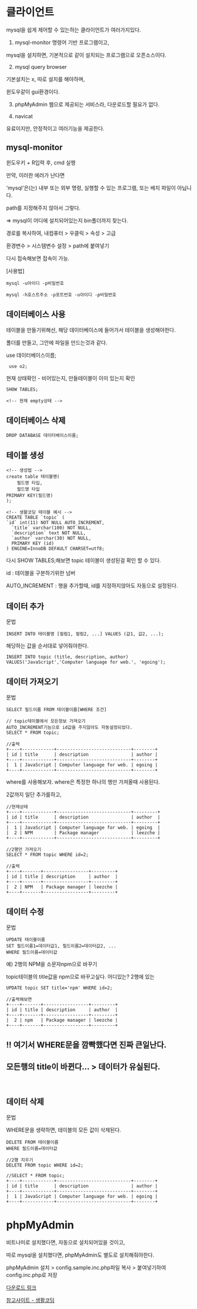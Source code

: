 # 클라이언트

mysql을 쉽게 제어할 수 있는하는 클라이언트가 여러가지있다.

1. mysql-monitor
명령어 기반 프로그램이고,

mysql을 설치하면, 기본적으로 같이 설치되는 프로그램으로 오픈소스이다.

2. mysql query browser

기본설치는 x, 따로 설치를 해야하며,

윈도우같이 gui환경이다. 

3. phpMyAdmin
웹으로 제공되는 서비스라, 다운로드할 필요가 없다.

4. navicat

유료이지만, 안정적이고 여러기능을 제공한다.

## mysql-monitor

윈도우키 + R입력 후, cmd 실행

만약, 이러한 에러가 난다면

'mysql'은(는) 내부 또는 외부 명령, 실행할 수 있는 프로그램, 또는
배치 파일이 아닙니다.

path를 지정해주지 않아서 그렇다.


=> mysql이 어디에 설치되어있는지 bin폴더까지 찾는다.

경로를 복사하여, 내컴퓨터 > 우클릭 > 속성 > 고급

환경변수 > 시스템변수 설정 > path에 붙여넣기

다시 접속해보면 접속이 가능.

[사용법]
```
mysql -u아이디 -p비밀번호

mysql -h호스트주소 -p포트번호 -u아이디 -p비밀번호
```


## 데이터베이스 사용
테이블을 만들기위해선, 해당 데이터베이스에 들어가서 테이블을 생성해야한다.

폴더를 만들고, 그안에 파일을 만드는것과 같다.

use 데이터베이스이름;
```node
 use o2;
```
현재 상태확인 - 비어있는지, 만들테이블이 이미 있는지 확인
```node
SHOW TABLES;

<!-- 현재 empty상태 -->
```

## 데이터베이스 삭제

```
DROP DATABASE 데이터베이스이름;
```

## 테이블 생성
```
<!-- 생성법 -->
create table 테이블명(
    필드명 타입,
    필드명 타입
PRIMARY KEY(필드명)
);

<!-- 생활코딩 테이블 예시 -->
CREATE TABLE `topic` (
`id` int(11) NOT NULL AUTO_INCREMENT,
  `title` varchar(100) NOT NULL,
  `description` text NOT NULL,
  `author` varchar(30) NOT NULL,
  PRIMARY KEY (id)
) ENGINE=InnoDB DEFAULT CHARSET=utf8;
```
다시 SHOW TABLES;해보면 topic 테이블이 생성된걸 확인 할 수 있다.

id  : 테이블을 구분하기위한 넘버

AUTO_INCREMENT : 행을 추가할때, id를 지정하지않아도 자동으로 설정된다.

## 데이터 추가
문법
```
INSERT INTO 테이블명 [컬럼1, 컬럼2, ...] VALUES (값1, 값2, ...);
```

해당하는 값을 순서대로 넣어줘야한다.
```node
INSERT INTO topic (title, description, author) VALUES('JavaScript','Computer language for web.', 'egoing');
```

## 데이터 가져오기

문법

```
SELECT 필드이름 FROM 테이블이름[WHERE 조건]
```
```
// topic테이블에서 모든정보 가져오기 
AUTO_INCREMENT기능으로 id값을 주지않아도 자동설정되었다.
SELECT * FROM topic;

//출력
+----+------------+----------------------------+--------+
| id | title      | description                | author |
+----+------------+----------------------------+--------+
|  1 | JavaScript | Computer language for web. | egoing |
+----+------------+----------------------------+--------+
```

where를 사용해보자. where은 특정한 하나의 행만 가져올때 사용된다.

2값까지 일단 추가를하고,

```
//현재상태
+----+------------+----------------------------+---------+
| id | title      | description                | author  |
+----+------------+----------------------------+---------+
|  1 | JavaScript | Computer language for web. | egoing  |
|  2 | NPM        | Package manager            | leezche |
+----+------------+----------------------------+---------+

//2행만 가져오기
SELECT * FROM topic WHERE id=2;

//출력
+----+-------+-----------------+---------+
| id | title | description     | author  |
+----+-------+-----------------+---------+
|  2 | NPM   | Package manager | leezche |
+----+-------+-----------------+---------+
```

## 데이터 수정
문법
```
UPDATE 테이블이름
SET 필드이름1=데이터값1, 필드이름2=데이터값2, ...
WHERE 필드이름=데이터값
```

예) 2행의 NPM을 소문자npm으로 바꾸기

topic테이블의 title값을 npm으로 바꾸고싶다. 어디있는? 2행에 있는
```
UPDATE topic SET title='npm' WHERE id=2; 

//출력해보면
+----+-------+-----------------+---------+
| id | title | description     | author  |
+----+-------+-----------------+---------+
|  2 | npm   | Package manager | leezche |
+----+-------+-----------------+---------+
```

## !! 여기서 WHERE문을 깜빡했다면 진짜 큰일난다.

## 모든행의 title이 바뀐다... > 데이터가 유실된다.

<br />

## 데이터 삭제
문법

WHERE문을 생략하면, 테이블의 모든 값이 삭제된다.

```
DELETE FROM 테이블이름
WHERE 필드이름=데이터값

//2행 지우기
DELETE FROM topic WHERE id=2; 

//SELECT * FROM topic;
+----+------------+----------------------------+--------+
| id | title      | description                | author |
+----+------------+----------------------------+--------+
|  1 | JavaScript | Computer language for web. | egoing |
+----+------------+----------------------------+--------+
```
# phpMyAdmin

비트나미로 설치했다면, 자동으로 설치되어있을 것이고,

따로 mysql을 설치했다면, phpMyAdmin도 별도로 설치해줘야한다.


phpMyAdmin 설치 > config.sample.inc.php파일 복사 > 
붙여넣기하여 config.inc.php로 저장

[다운로드 링크](http://www.phpmyadmin.net/home_page/index.php)





[참고사이트 - 생활코딩](https://opentutorials.org/course/2136/12020)